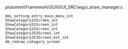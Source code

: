 plutommi\Framework\GUI\GUI_SRC\wgui_draw_manager.c

```
mmi_setting_entry_main_menu_int
ShowCategory15Screen_int
ShowCategory52Screen_int
ShowCategory53Screen_int
ShowCategory353Screen_int
ShowCategory353Screen_ext_int
dm_redraw_category_screen
```
